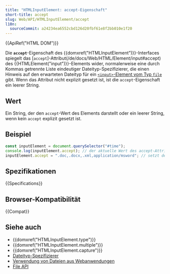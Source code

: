 ```yaml
---
title: "HTMLInputElement: accept-Eigenschaft"
short-title: accept
slug: Web/API/HTMLInputElement/accept
l10n:
  sourceCommit: a24234ea6552cbd126d20fbf61e8f2bb010e1f20
---
```


{{ApiRef("HTML DOM")}}

Die **`accept`**-Eigenschaft des {{domxref("HTMLInputElement")}}-Interfaces spiegelt das [`accept`]-Attribut(/de/docs/Web/HTML/Element/input#accept) des {{HTMLElement("input")}}-Elements wider, normalerweise eine durch Kommas getrennte Liste eindeutiger Dateityp-Spezifizierer, die einen Hinweis auf den erwarteten Dateityp für ein [`<input>`-Element vom Typ `file`](/de/docs/Web/HTML/Element/input/file) gibt. Wenn das Attribut nicht explizit gesetzt ist, ist die `accept`-Eigenschaft ein leerer String.

## Wert

Ein String, der den `accept`-Wert des Elements darstellt oder ein leerer String, wenn kein `accept` explizit gesetzt ist.

## Beispiel

```js
const inputElement = document.querySelector("#time");
console.log(inputElement.accept); // der aktuelle Wert des accept-Attributes
inputElement.accept = ".doc,.docx,.xml,application/msword"; // setzt den accept-Wert
```

## Spezifikationen

{{Specifications}}

## Browser-Kompatibilität

{{Compat}}

## Siehe auch

- {{domxref("HTMLInputElement.type")}}
- {{domxref("HTMLInputElement.multiple")}}
- {{domxref("HTMLInputElement.capture")}}
- [Dateityp-Spezifizierer](/de/docs/Web/HTML/Element/input/file#unique_file_type_specifiers)
- [Verwendung von Dateien aus Webanwendungen](/de/docs/Web/API/File_API/Using_files_from_web_applications)
- [File API](/de/docs/Web/API/File_API)
